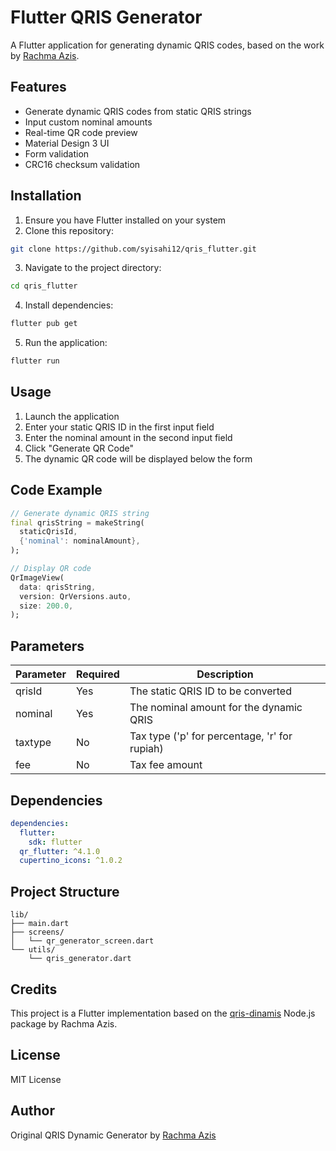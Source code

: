 # Flutter QRIS Generator

A Flutter application for generating dynamic QRIS codes, based on the work by [Rachma Azis](https://github.com/rasizek).

## Features

- Generate dynamic QRIS codes from static QRIS strings
- Input custom nominal amounts
- Real-time QR code preview
- Material Design 3 UI
- Form validation
- CRC16 checksum validation

## Installation

1. Ensure you have Flutter installed on your system
2. Clone this repository:
```bash
git clone https://github.com/syisahi12/qris_flutter.git
```
3. Navigate to the project directory:
```bash
cd qris_flutter
```
4. Install dependencies:
```bash
flutter pub get
```
5. Run the application:
```bash
flutter run
```

## Usage

1. Launch the application
2. Enter your static QRIS ID in the first input field
3. Enter the nominal amount in the second input field
4. Click "Generate QR Code"
5. The dynamic QR code will be displayed below the form

## Code Example

```dart
// Generate dynamic QRIS string
final qrisString = makeString(
  staticQrisId,
  {'nominal': nominalAmount},
);

// Display QR code
QrImageView(
  data: qrisString,
  version: QrVersions.auto,
  size: 200.0,
);
```

## Parameters

| Parameter | Required | Description |
|-----------|----------|-------------|
| qrisId    | Yes      | The static QRIS ID to be converted |
| nominal   | Yes      | The nominal amount for the dynamic QRIS |
| taxtype   | No       | Tax type ('p' for percentage, 'r' for rupiah) |
| fee       | No       | Tax fee amount |

## Dependencies

```yaml
dependencies:
  flutter:
    sdk: flutter
  qr_flutter: ^4.1.0
  cupertino_icons: ^1.0.2
```

## Project Structure

```
lib/
├── main.dart
├── screens/
│   └── qr_generator_screen.dart
└── utils/
    └── qris_generator.dart
```

## Credits

This project is a Flutter implementation based on the [qris-dinamis](https://github.com/razisek/Qris-Dinamis) Node.js package by Rachma Azis.

## License

MIT License

## Author

Original QRIS Dynamic Generator by [Rachma Azis](https://github.com/razisek)
